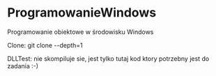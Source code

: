 # ProgramowanieWindows
Programowanie obiektowe w środowisku Windows

Clone:  git clone --depth=1 <link> 

DLLTest: nie skompiluje sie, jest tylko tutaj kod ktory potrzebny jest do zadania :-)
